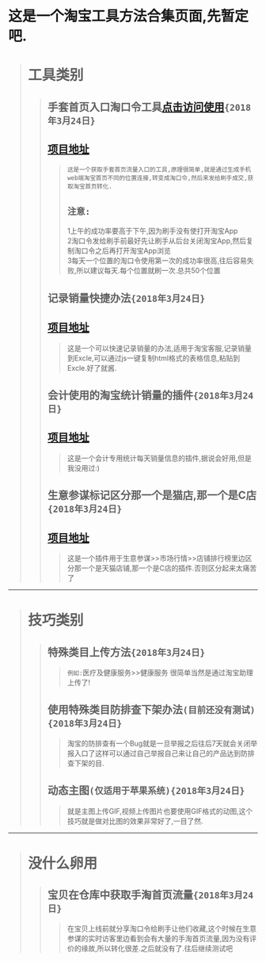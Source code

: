 # 这是一个淘宝工具方法合集页面,先暂定吧.
># 工具类别
>>## 手套首页入口淘口令工具[点击访问使用](http://tlk.yijunji.com/tlk/index.html)`{2018年3月24日}`
>>## [项目地址](https://github.com/guossnh/taobao_script/tree/master/taokouling)
>>>     这是一个获取手套首页流量入口的工具,原理很简单,就是通过生成手机web端淘宝首页不同的位置连接,转变成淘口令,然后来发给刷手成交,获取淘宝首页转化.
>>>## `注意:`
>>> 1上午的成功率要高于下午,因为刷手没有使打开淘宝App  
>>> 2淘口令发给刷手前最好先让刷手从后台关闭淘宝App,然后复制淘口令之后再打开淘宝App浏览  
>>> 3每天一个位置的淘口令使用第一次的成功率很高,往后容易失败,所以建议每天.每个位置就刷一次.总共50个位置  
>>## 记录销量快捷办法`{2018年3月24日}`
>>## [项目地址](https://github.com/guossnh/taobao_script/tree/master/sell_detail_copy)
>>> 这是一个可以快速记录销量的办法,适用于淘宝客服,记录销量到Excle,可以通过js一键复制html格式的表格信息,粘贴到Excle.好了就酱.
>>## 会计使用的淘宝统计销量的插件`{2018年3月24日}`
>>## [项目地址](https://github.com/guossnh/taobao_script/tree/master/sell_all_add)
>>> 这是一个会计专用统计每天销量信息的插件,据说会好用,但是我没用过:)
>>## 生意参谋标记区分那一个是猫店,那一个是C店`{2018年3月24日}`
>>## [项目地址](https://github.com/guossnh/taobao_script/tree/master/taobaotools)
>>> 这是一个插件用于生意参谋>>市场行情>>店铺排行榜里边区分那一个是天猫店铺,那一个是C店的插件.否则区分起来太痛苦了
****
># 技巧类别
>>## 特殊类目上传方法`{2018年3月24日}`
>>> `例如:`医疗及健康服务>>健康服务
>>> 很简单当然是通过淘宝助理上传了!
>>## 使用特殊类目防排查下架办法`(目前还没有测试){2018年3月24日}`
>>> 淘宝的防排查有一个Bug就是一旦举报之后往后7天就会关闭举报入口了这样可以通过自己举报自己来让自己的产品达到防排查下架的目.
>>## 动态主图`(仅适用于苹果系统){2018年3月24日}`
>>> 就是主图上传GIF,视频上传图片也要使用GIF格式的动图,这个技巧就是做对比图的效果非常好了,一目了然.
****
># 没什么卵用
>>## 宝贝在仓库中获取手淘首页流量`{2018年3月24日}` 
>>> 在宝贝上线前就分享淘口令给刷手让他们收藏,这个时候在生意参谋的实时访客里边看到会有大量的手淘首页流量,因为没有评价的缘故,所以转化很差.之后就没有了.往后继续测试吧